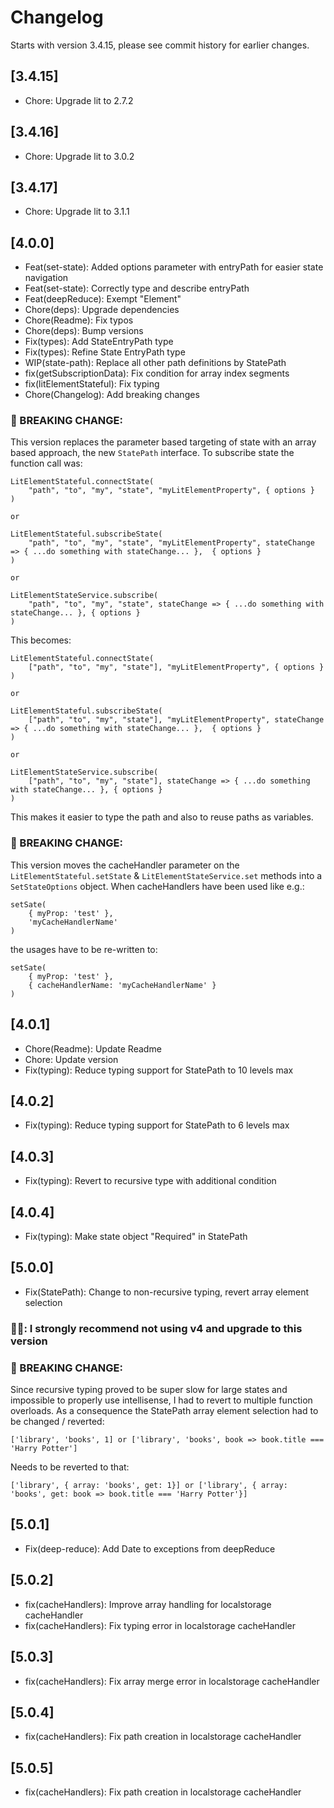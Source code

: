 # Changelog
Starts with version 3.4.15, please see commit history for earlier changes.

## [3.4.15]
- Chore: Upgrade lit to 2.7.2

## [3.4.16]
- Chore: Upgrade lit to 3.0.2

## [3.4.17]
- Chore: Upgrade lit to 3.1.1

## [4.0.0]
- Feat(set-state): Added options parameter with entryPath for easier state navigation
- Feat(set-state): Correctly type and describe entryPath
- Feat(deepReduce): Exempt "Element"
- Chore(deps): Upgrade dependencies
- Chore(Readme): Fix typos
- Chore(deps): Bump versions
- Fix(types): Add StateEntryPath type
- Fix(types): Refine State EntryPath type
- WIP(state-path): Replace all other path definitions by StatePath
- fix(getSubscriptionData): Fix condition for array index segments
- fix(litElementStateful): Fix typing
- Chore(Changelog): Add breaking changes
 
### 🚨 BREAKING CHANGE:
This version replaces the parameter based targeting of state with an array based approach, the new ``StatePath`` interface.
To subscribe state the function call was:
```
LitElementStateful.connectState(
    "path", "to", "my", "state", "myLitElementProperty", { options }
)

or

LitElementStateful.subscribeState(
    "path", "to", "my", "state", "myLitElementProperty", stateChange => { ...do something with stateChange... },  { options }
)

or

LitElementStateService.subscribe(
    "path", "to", "my", "state", stateChange => { ...do something with stateChange... }, { options }
)
```

This becomes:

```
LitElementStateful.connectState(
    ["path", "to", "my", "state"], "myLitElementProperty", { options }
)

or

LitElementStateful.subscribeState(
    ["path", "to", "my", "state"], "myLitElementProperty", stateChange => { ...do something with stateChange... },  { options }
)

or

LitElementStateService.subscribe(
    ["path", "to", "my", "state"], stateChange => { ...do something with stateChange... }, { options }
)
```
This makes it easier to type the path and also to reuse paths as variables.

### 🚨 BREAKING CHANGE:
This version moves the cacheHandler parameter on the ``LitElementStateful.setState`` & ``LitElementStateService.set`` methods into a ``SetStateOptions`` object.
When cacheHandlers have been used like e.g.:
```
setSate(
    { myProp: 'test' }, 
    'myCacheHandlerName'
)
```
the usages have to be re-written to:
```
setSate(
    { myProp: 'test' }, 
    { cacheHandlerName: 'myCacheHandlerName' }
)
```
## [4.0.1]
- Chore(Readme): Update Readme
- Chore: Update version
- Fix(typing): Reduce typing support for StatePath to 10 levels max

## [4.0.2]
- Fix(typing): Reduce typing support for StatePath to 6 levels max

## [4.0.3]
- Fix(typing): Revert to recursive type with additional condition

## [4.0.4]
- Fix(typing): Make state object "Required" in StatePath

## [5.0.0]
- Fix(StatePath): Change to non-recursive typing, revert array element selection

### 🚨🚨: I strongly recommend not using v4 and upgrade to this version

### 🚨 BREAKING CHANGE:
Since recursive typing proved to be super slow for large states and impossible to properly use intellisense, 
I had to revert to multiple function overloads.
As a consequence the StatePath array element selection had to be changed / reverted:
```
['library', 'books', 1] or ['library', 'books', book => book.title === 'Harry Potter']
```
Needs to be reverted to that:
```
['library', { array: 'books', get: 1}] or ['library', { array: 'books', get: book => book.title === 'Harry Potter'}]
```

## [5.0.1]
- Fix(deep-reduce): Add Date to exceptions from deepReduce

## [5.0.2]
- fix(cacheHandlers): Improve array handling for localstorage cacheHandler
- fix(cacheHandlers): Fix typing error in localstorage cacheHandler

## [5.0.3]
- fix(cacheHandlers): Fix array merge error in localstorage cacheHandler

## [5.0.4]
- fix(cacheHandlers): Fix path creation in localstorage cacheHandler

## [5.0.5]
- fix(cacheHandlers): Fix path creation in localstorage cacheHandler